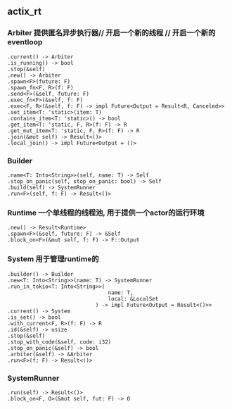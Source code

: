 ## actix_rt

### Arbiter  提供匿名异步执行器// 开启一个新的线程 // 开启一个新的eventloop
    .current() -> Arbiter
    .is_running() -> bool
    .stop(&self)
    .new() -> Arbiter
    .spawn<F>(future: F)
    .spawn_fn<F, R>(f: F)
    .send<F>(&self, future: F)
    .exec_fn<F>(&self, f: F)
    .exec<F, R>(&self, f: F) -> impl Future<Output = Result<R, Canceled>>
    .set_item<T: 'static>(item: T)
    .contains_item<T: 'static>() -> bool
    .get_item<T: 'static, F, R>(f: F) -> R
    .get_mut_item<T: 'static, F, R>(f: F) -> R
    .join(&mut self) -> Result<()>
    .local_join() -> impl Future<Output = ()>

### Builder
    .name<T: Into<String>>(self, name: T) -> Self
    .stop_on_panic(self, stop_on_panic: bool) -> Self
    .build(self) -> SystemRunner
    .run<F>(self, f: F) -> Result<()>

### Runtime  一个单线程的线程池, 用于提供一个actor的运行环境
    .new() -> Result<Runtime>
    .spawn<F>(&self, future: F) -> &Self
    .block_on<F>(&mut self, f: F) -> F::Output

### System  用于管理runtime的
    .builder() -> Builder
    .new<T: Into<String>>(name: T) -> SystemRunner
    .run_in_tokio<T: Into<String>>(
                                    name: T,
                                    local: &LocalSet
                                ) -> impl Future<Output = Result<()>>
    .current() -> System
    .is_set() -> bool
    .with_current<F, R>(f: F) -> R
    .id(&self) -> usize
    .stop(&self)
    .stop_with_code(&self, code: i32)
    .stop_on_panic(&self) -> bool
    .arbiter(&self) -> &Arbiter
    .run<F>(f: F) -> Result<()>
### SystemRunner
    .run(self) -> Result<()>
    .block_on<F, O>(&mut self, fut: F) -> O


